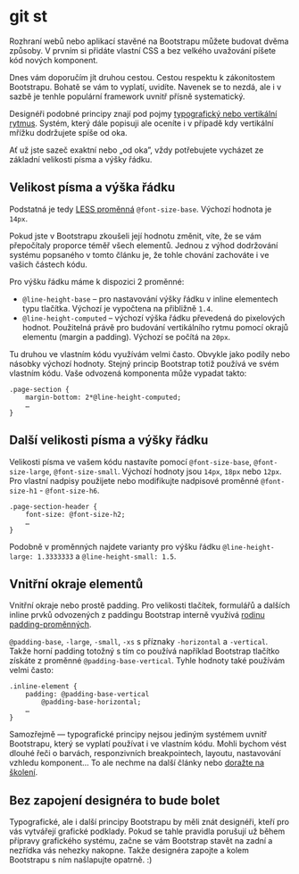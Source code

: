 # git st 

Rozhraní webů nebo aplikací stavěné na Bootstrapu můžete budovat dvěma způsoby. V prvním si přidáte vlastní CSS a bez velkého uvažování píšete kód nových komponent. 

Dnes vám doporučím jít druhou cestou. Cestou respektu k zákonitostem Bootstrapu. Bohatě se vám to vyplatí, uvidíte. Navenek se to nezdá, ale i v sazbě je tenhle populární framework uvnitř přísně systematický. 

Designéři podobné principy znají pod pojmy [typografický nebo vertikální rytmus](http://typecast.com/blog/4-simple-steps-to-vertical-rhythm). Systém, který dále popisuji ale oceníte i v případě kdy vertikální mřížku dodržujete spíše od oka.

Ať už jste sazeč exaktní nebo „od oka”, vždy potřebujete vycházet ze základní velikosti písma a výšky řádku. 

## Velikost písma a výška řádku

Podstatná je tedy [LESS proměnná](http://getbootstrap.com/css/#less-variables) `@font-size-base`. Výchozí hodnota je `14px`. 

Pokud jste v Bootstrapu zkoušeli její hodnotu změnit, víte, že se vám přepočítaly proporce téměř všech elementů. Jednou z výhod dodržování systému popsaného v tomto článku je, že tohle chování zachováte i ve vašich částech kódu.

Pro výšku řádku máme k dispozici 2 proměnné:

* `@line-height-base` – pro nastavování výšky řádku v inline elementech typu tlačítka. Výchozí je vypočtena na přibližně `1.4`.
* `@line-height-computed` – výchozí výška řádku převedená do pixelových hodnot. Použitelná právě pro budování vertikálního rytmu pomocí okrajů elementu (margin a padding). Výchozí se počítá na `20px`.

Tu druhou ve vlastním kódu využívám velmi často. Obvykle jako podíly nebo násobky výchozí hodnoty. Stejný princip Bootstrap totiž používá ve svém vlastním kódu. Vaše odvozená komponenta může vypadat takto:

    .page-section { 
        margin-bottom: 2*@line-height-computed;
        …
    }

## Další velikosti písma a výšky řádku

Velikosti písma ve vašem kódu nastavíte pomocí `@font-size-base`, `@font-size-large`, `@font-size-small`. Výchozí hodnoty jsou `14px`, `18px` nebo `12px`. Pro vlastní nadpisy použijete nebo modifikujte nadpisové proměnné `@font-size-h1` - `@font-size-h6`.

    .page-section-header {
        font-size: @font-size-h2;
        …
    }

Podobně v proměnných najdete varianty pro výšku řádku `@line-height-large: 1.3333333`  a `@line-height-small: 1.5`.

## Vnitřní okraje elementů

Vnitřní okraje nebo prostě padding. Pro velikosti tlačítek, formulářů a dalších inline prvků odvozených z paddingu Bootstrap interně využívá [rodinu padding-proměnných](https://github.com/twbs/bootstrap/blob/master/less/variables.less#L90). 

`@padding-base`, `-large`, `-small`, `-xs` s příznaky `-horizontal` a `-vertical`. Takže horní padding totožný s tím co používá například Bootstrap tlačítko získáte z proměnné `@padding-base-vertical`. Tyhle  hodnoty také používám velmi často:

    .inline-element {
        padding: @padding-base-vertical
            @padding-base-horizontal;
        …
    }

Samozřejmě — typografické principy nejsou jediným systémem uvnitř Bootstrapu, který se vyplatí používat i ve vlastním kódu. Mohli bychom vést dlouhé řeči o barvách, responzivních breakpointech, layoutu, nastavování vzhledu komponent… To ale nechme na další články nebo [doražte na školení](http://www.vzhurudolu.cz/kurzy/bootstrap).

## Bez zapojení designéra to bude bolet

Typografické, ale i další principy Bootstrapu by měli znát designéři, kteří pro vás vytvářejí grafické podklady. Pokud se tahle pravidla porušují už během přípravy grafického systému, začne se vám Bootstrap stavět na zadní a nezřídka vás nehezky nakopne. Takže designéra zapojte a kolem Bootstrapu s ním našlapujte opatrně. :)

